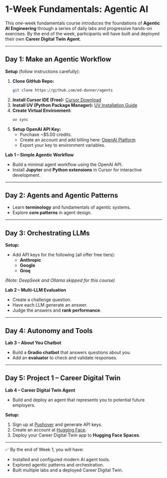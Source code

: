 # 1-Week Fundamentals: Agentic AI

This one-week fundamentals course introduces the foundations of **Agentic AI Engineering** through a series of daily labs and progressive hands-on exercises. By the end of the week, participants will have built and deployed their own **Career Digital Twin Agent**.

---

## Day 1: Make an Agentic Workflow

**Setup** (follow instructions carefully):  
1. **Clone GitHub Repo:**  
   ```bash
   git clone https://github.com/ed-donner/agents
   ```  
2. **Install Cursor IDE (Free):** [Cursor Download](https://cursor.com/en)  
3. **Install UV (Python Package Manager):** [UV Installation Guide](https://docs.astral.sh/uv/getting-started/installation/)  
4. **Create Virtual Environment:**  
   ```bash
   uv sync
   ```  
5. **Setup OpenAI API Key:**  
   - Purchase ~$5.00 credits.  
   - Create an account and add billing here: [OpenAI Platform](https://platform.openai.com/docs/overview)  
   - Export your key to environment variables.  

**Lab 1 – Simple Agentic Workflow**  
- Build a minimal agent workflow using the OpenAI API.  
- Install **Jupyter** and **Python extensions** in Cursor for interactive development.  

---

## Day 2: Agents and Agentic Patterns

- Learn **terminology** and fundamentals of agentic systems.  
- Explore **core patterns** in agent design.  

---

## Day 3: Orchestrating LLMs

**Setup:**  
- Add API keys for the following (all offer free tiers):  
  - **Anthropic**  
  - **Google**  
  - **Groq**  

*(Note: DeepSeek and Ollama skipped for this course)*  

**Lab 2 – Multi-LLM Evaluation**  
- Create a challenge question.  
- Have each LLM generate an answer.  
- Judge the answers and **rank performance**.  

---

## Day 4: Autonomy and Tools

**Lab 3 – About You Chatbot**  
- Build a **Gradio chatbot** that answers questions about you.  
- Add an **evaluator** to check and validate responses.  

---

## Day 5: Project 1 – Career Digital Twin

**Lab 4 – Career Digital Twin Agent**  
- Build and deploy an agent that represents you to potential future employers.  

**Setup:**  
1. Sign up at [Pushover](https://pushover.net/) and generate API keys.  
2. Create an account at [Hugging Face](https://huggingface.co).  
3. Deploy your Career Digital Twin app to **Hugging Face Spaces**.  

---

✅ By the end of Week 1, you will have:  
- Installed and configured modern AI agent tools.  
- Explored agentic patterns and orchestration.  
- Built multiple labs and a deployed Career Digital Twin.  
